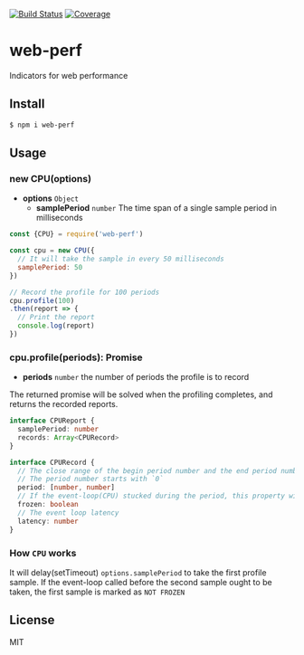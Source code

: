 [![Build Status](https://travis-ci.org/kaelzhang/web-perf.svg?branch=master)](https://travis-ci.org/kaelzhang/web-perf)
[![Coverage](https://codecov.io/gh/kaelzhang/web-perf/branch/master/graph/badge.svg)](https://codecov.io/gh/kaelzhang/web-perf)
<!-- optional appveyor tst
[![Windows Build Status](https://ci.appveyor.com/api/projects/status/github/kaelzhang/web-perf?branch=master&svg=true)](https://ci.appveyor.com/project/kaelzhang/web-perf)
-->
<!-- optional npm version
[![NPM version](https://badge.fury.io/js/web-perf.svg)](http://badge.fury.io/js/web-perf)
-->
<!-- optional npm downloads
[![npm module downloads per month](http://img.shields.io/npm/dm/web-perf.svg)](https://www.npmjs.org/package/web-perf)
-->
<!-- optional dependency status
[![Dependency Status](https://david-dm.org/kaelzhang/web-perf.svg)](https://david-dm.org/kaelzhang/web-perf)
-->

# web-perf

Indicators for web performance

## Install

```sh
$ npm i web-perf
```

## Usage

### new CPU(options)

- **options** `Object`
  - **samplePeriod** `number` The time span of a single sample period in milliseconds

```js
const {CPU} = require('web-perf')

const cpu = new CPU({
  // It will take the sample in every 50 milliseconds
  samplePeriod: 50
})

// Record the profile for 100 periods
cpu.profile(100)
.then(report => {
  // Print the report
  console.log(report)
})
```

### cpu.profile(periods): Promise<CPUReport>

- **periods** `number` the number of periods the profile is to record

The returned promise will be solved when the profiling completes, and returns the recorded reports.

```ts
interface CPUReport {
  samplePeriod: number
  records: Array<CPURecord>
}

interface CPURecord {
  // The close range of the begin period number and the end period number.
  // The period number starts with `0`
  period: [number, number]
  // If the event-loop(CPU) stucked during the period, this property will be true
  frozen: boolean
  // The event loop latency
  latency: number
}
```

### How `CPU` works

It will delay(setTimeout) `options.samplePeriod` to take the first profile sample. If the event-loop called before the second sample ought to be taken, the first sample is marked as `NOT FROZEN`

## License

MIT
